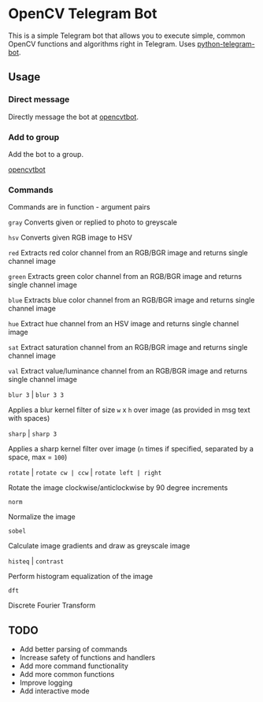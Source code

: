 # OpenCV Telegram Bot
This is a simple Telegram bot that allows you to execute simple, common OpenCV functions and algorithms right in Telegram.
Uses [python-telegram-bot](https://github.com/python-telegram-bot/python-telegram-bot).

## Usage

### Direct message

Directly message the bot at [opencvtbot](https://t.me/opencvtbot).


### Add to group

Add the bot to a group.

[opencvtbot](https://t.me/opencvtbot)

### Commands

Commands are in function - argument pairs

`gray`
Converts given or replied to photo to greyscale

`hsv`
Converts given RGB image to HSV

`red`
Extracts red color channel from an RGB/BGR image and returns single channel image

`green`
Extracts green color channel from an RGB/BGR image and returns single channel image

`blue`
Extracts blue color channel from an RGB/BGR image and returns single channel image

`hue`
Extract hue channel from an HSV image and returns single channel image

`sat`
Extract saturation channel from an RGB/BGR image and returns single channel image

`val`
Extract value/luminance channel from an RGB/BGR image and returns single channel image

`blur 3` | `blur 3 3`

Applies a blur kernel filter of size `w` x `h` over image (as provided in msg text with spaces)

`sharp` | `sharp 3`

Applies a sharp kernel filter over image (`n` times if specified, separated by a space, max = `100`)

`rotate` | `rotate cw | ccw` | `rotate left | right`

Rotate the image clockwise/anticlockwise by 90 degree increments

`norm`

Normalize the image

`sobel`

Calculate image gradients and draw as greyscale image

`histeq` | `contrast`

Perform histogram equalization of the image

`dft`

Discrete Fourier Transform

## TODO

- Add better parsing of commands
- Increase safety of functions and handlers
- Add more command functionality
- Add more common functions
- Improve logging
- Add interactive mode